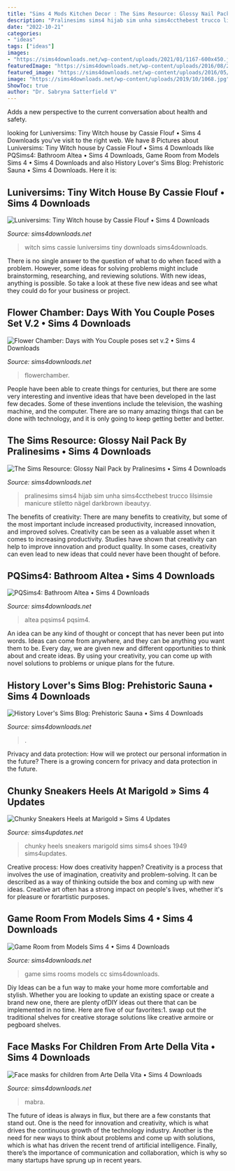```yaml
---
title: "Sims 4 Mods Kitchen Decor : The Sims Resource: Glossy Nail Pack By Pralinesims • Sims 4 Downloads"
description: "Pralinesims sims4 hijab sim unha sims4ccthebest trucco lilsimsie manicure stiletto nägel darkbrown ibeautyy"
date: "2022-10-21"
categories:
- "ideas"
tags: ["ideas"]
images:
- "https://sims4downloads.net/wp-content/uploads/2021/01/1167-600x450.jpg"
featuredImage: "https://sims4downloads.net/wp-content/uploads/2016/08/292.jpg"
featured_image: "https://sims4downloads.net/wp-content/uploads/2016/05/81.jpg"
image: "https://sims4downloads.net/wp-content/uploads/2019/10/1068.jpg"
ShowToc: true
author: "Dr. Sabryna Satterfield V"
---
```



Adds a new perspective to the current conversation about health and safety.

	

		
looking for Luniversims: Tiny Witch house by Cassie Flouf • Sims 4 Downloads you've visit to the right web. We have 8 Pictures about Luniversims: Tiny Witch house by Cassie Flouf • Sims 4 Downloads like PQSims4: Bathroom Altea • Sims 4 Downloads, Game Room from Models Sims 4 • Sims 4 Downloads and also History Lover&#039;s Sims Blog: Prehistoric Sauna • Sims 4 Downloads. Here it is:
		
    
## Luniversims: Tiny Witch House By Cassie Flouf • Sims 4 Downloads

<img loading=lazy src="https://sims4downloads.net/wp-content/uploads/2019/10/1068.jpg" onerror="this.onerror=null;this.src='https://tse2.mm.bing.net/th?id=OIP.P0zaURZPpyzzmau4inOCDwHaEL&amp;pid=15.1';" alt="Luniversims: Tiny Witch house by Cassie Flouf • Sims 4 Downloads">

_Source: sims4downloads.net_

>witch sims cassie luniversims tiny downloads sims4downloads. 

	

There is no single answer to the question of what to do when faced with a problem. However, some ideas for solving problems might include brainstorming, researching, and reviewing solutions. With new ideas, anything is possible. So take a look at these five new ideas and see what they could do for your business or project.

    
## Flower Chamber: Days With You Couple Poses Set V.2 • Sims 4 Downloads

<img loading=lazy src="https://sims4downloads.net/wp-content/uploads/2016/08/292.jpg" onerror="this.onerror=null;this.src='https://tse1.mm.bing.net/th?id=OIP.Bu4InuSLjv9MN7QWufAuIQHaK1&amp;pid=15.1';" alt="Flower Chamber: Days with You Couple poses set v.2 • Sims 4 Downloads">

_Source: sims4downloads.net_

>flowerchamber. 

	

People have been able to create things for centuries, but there are some very interesting and inventive ideas that have been developed in the last few decades. Some of these inventions include the television, the washing machine, and the computer. There are so many amazing things that can be done with technology, and it is only going to keep getting better and better.

    
## The Sims Resource: Glossy Nail Pack By Pralinesims • Sims 4 Downloads

<img loading=lazy src="https://sims4downloads.net/wp-content/uploads/2016/05/81.jpg" onerror="this.onerror=null;this.src='https://tse2.mm.bing.net/th?id=OIP.ToWR4MGs1uePYAP_U3926AHaFj&amp;pid=15.1';" alt="The Sims Resource: Glossy Nail Pack by Pralinesims • Sims 4 Downloads">

_Source: sims4downloads.net_

>pralinesims sims4 hijab sim unha sims4ccthebest trucco lilsimsie manicure stiletto nägel darkbrown ibeautyy. 

	

The benefits of creativity: There are many benefits to creativity, but some of the most important include increased productivity, increased innovation, and improved solves.
Creativity can be seen as a valuable asset when it comes to increasing productivity. Studies have shown that creativity can help to improve innovation and product quality. In some cases, creativity can even lead to new ideas that could never have been thought of before.

    
## PQSims4: Bathroom Altea • Sims 4 Downloads

<img loading=lazy src="https://sims4downloads.net/wp-content/uploads/2016/05/1772.jpg" onerror="this.onerror=null;this.src='https://tse2.mm.bing.net/th?id=OIP.A2WayK7Pwy2oW-Ea_jl-FAHaEl&amp;pid=15.1';" alt="PQSims4: Bathroom Altea • Sims 4 Downloads">

_Source: sims4downloads.net_

>altea pqsims4 pqsim4. 

	

An idea can be any kind of thought or concept that has never been put into words. Ideas can come from anywhere, and they can be anything you want them to be. Every day, we are given new and different opportunities to think about and create ideas. By using your creativity, you can come up with novel solutions to problems or unique plans for the future.

    
## History Lover&#039;s Sims Blog: Prehistoric Sauna • Sims 4 Downloads

<img loading=lazy src="https://sims4downloads.net/wp-content/uploads/2016/01/7611.jpg" onerror="this.onerror=null;this.src='https://tse4.mm.bing.net/th?id=OIP.kHQig_8yEYBbEQVE3G6pKAHaFf&amp;pid=15.1';" alt="History Lover&#039;s Sims Blog: Prehistoric Sauna • Sims 4 Downloads">

_Source: sims4downloads.net_

>. 

	

Privacy and data protection: How will we protect our personal information in the future?
There is a growing concern for privacy and data protection in the future.

    
## Chunky Sneakers Heels At Marigold » Sims 4 Updates

<img loading=lazy src="http://sims4updates.net/wp-content/uploads/2016/03/1949-670x927.jpg" onerror="this.onerror=null;this.src='https://tse1.mm.bing.net/th?id=OIP.GSJz5TgaIdxzv3VKZTD-lwHaKP&amp;pid=15.1';" alt="Chunky Sneakers Heels at Marigold » Sims 4 Updates">

_Source: sims4updates.net_

>chunky heels sneakers marigold sims sims4 shoes 1949 sims4updates. 

	

Creative process: How does creativity happen?
Creativity is a process that involves the use of imagination, creativity and problem-solving. It can be described as a way of thinking outside the box and coming up with new ideas. Creative art often has a strong impact on people's lives, whether it's for pleasure or forartistic purposes.

    
## Game Room From Models Sims 4 • Sims 4 Downloads

<img loading=lazy src="https://sims4downloads.net/wp-content/uploads/2020/10/GAME-ROOM.jpg" onerror="this.onerror=null;this.src='https://tse3.mm.bing.net/th?id=OIP.OnYsdt8g9JXMaA0kSpkq-gHaEK&amp;pid=15.1';" alt="Game Room from Models Sims 4 • Sims 4 Downloads">

_Source: sims4downloads.net_

>game sims rooms models cc sims4downloads. 

	

Diy Ideas can be a fun way to make your home more comfortable and stylish. Whether you are looking to update an existing space or create a brand new one, there are plenty ofDIY ideas out there that can be implemented in no time. Here are five of our favorites:1. swap out the traditional shelves for creative storage solutions like creative armoire or pegboard shelves.
    
## Face Masks For Children From Arte Della Vita • Sims 4 Downloads

<img loading=lazy src="https://sims4downloads.net/wp-content/uploads/2021/01/1167-600x450.jpg" onerror="this.onerror=null;this.src='https://tse1.mm.bing.net/th?id=OIP.zsXSTcwstugwJ5U7vittHAHaFj&amp;pid=15.1';" alt="Face masks for children from Arte Della Vita • Sims 4 Downloads">

_Source: sims4downloads.net_

>mabra. 

	

The future of ideas is always in flux, but there are a few constants that stand out. One is the need for innovation and creativity, which is what drives the continuous growth of the technology industry. Another is the need for new ways to think about problems and come up with solutions, which is what has driven the recent trend of artificial intelligence. Finally, there’s the importance of communication and collaboration, which is why so many startups have sprung up in recent years.

